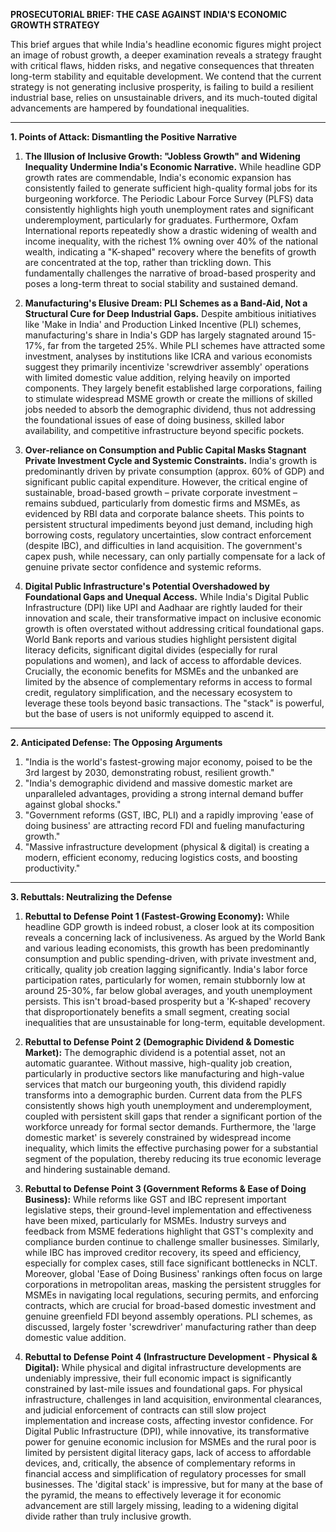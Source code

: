 **PROSECUTORIAL BRIEF: THE CASE AGAINST INDIA'S ECONOMIC GROWTH STRATEGY**

This brief argues that while India's headline economic figures might project an image of robust growth, a deeper examination reveals a strategy fraught with critical flaws, hidden risks, and negative consequences that threaten long-term stability and equitable development. We contend that the current strategy is not generating inclusive prosperity, is failing to build a resilient industrial base, relies on unsustainable drivers, and its much-touted digital advancements are hampered by foundational inequalities.

---

**1. Points of Attack: Dismantling the Positive Narrative**

1.  **The Illusion of Inclusive Growth: "Jobless Growth" and Widening Inequality Undermine India's Economic Narrative.**
    While headline GDP growth rates are commendable, India's economic expansion has consistently failed to generate sufficient high-quality formal jobs for its burgeoning workforce. The Periodic Labour Force Survey (PLFS) data consistently highlights high youth unemployment rates and significant underemployment, particularly for graduates. Furthermore, Oxfam International reports repeatedly show a drastic widening of wealth and income inequality, with the richest 1% owning over 40% of the national wealth, indicating a "K-shaped" recovery where the benefits of growth are concentrated at the top, rather than trickling down. This fundamentally challenges the narrative of broad-based prosperity and poses a long-term threat to social stability and sustained demand.

2.  **Manufacturing's Elusive Dream: PLI Schemes as a Band-Aid, Not a Structural Cure for Deep Industrial Gaps.**
    Despite ambitious initiatives like 'Make in India' and Production Linked Incentive (PLI) schemes, manufacturing's share in India's GDP has largely stagnated around 15-17%, far from the targeted 25%. While PLI schemes have attracted some investment, analyses by institutions like ICRA and various economists suggest they primarily incentivize 'screwdriver assembly' operations with limited domestic value addition, relying heavily on imported components. They largely benefit established large corporations, failing to stimulate widespread MSME growth or create the millions of skilled jobs needed to absorb the demographic dividend, thus not addressing the foundational issues of ease of doing business, skilled labor availability, and competitive infrastructure beyond specific pockets.

3.  **Over-reliance on Consumption and Public Capital Masks Stagnant Private Investment Cycle and Systemic Constraints.**
    India's growth is predominantly driven by private consumption (approx. 60% of GDP) and significant public capital expenditure. However, the critical engine of sustainable, broad-based growth – private corporate investment – remains subdued, particularly from domestic firms and MSMEs, as evidenced by RBI data and corporate balance sheets. This points to persistent structural impediments beyond just demand, including high borrowing costs, regulatory uncertainties, slow contract enforcement (despite IBC), and difficulties in land acquisition. The government's capex push, while necessary, can only partially compensate for a lack of genuine private sector confidence and systemic reforms.

4.  **Digital Public Infrastructure's Potential Overshadowed by Foundational Gaps and Unequal Access.**
    While India's Digital Public Infrastructure (DPI) like UPI and Aadhaar are rightly lauded for their innovation and scale, their transformative impact on inclusive economic growth is often overstated without addressing critical foundational gaps. World Bank reports and various studies highlight persistent digital literacy deficits, significant digital divides (especially for rural populations and women), and lack of access to affordable devices. Crucially, the economic benefits for MSMEs and the unbanked are limited by the absence of complementary reforms in access to formal credit, regulatory simplification, and the necessary ecosystem to leverage these tools beyond basic transactions. The "stack" is powerful, but the base of users is not uniformly equipped to ascend it.

---

**2. Anticipated Defense: The Opposing Arguments**

1.  "India is the world's fastest-growing major economy, poised to be the 3rd largest by 2030, demonstrating robust, resilient growth."
2.  "India's demographic dividend and massive domestic market are unparalleled advantages, providing a strong internal demand buffer against global shocks."
3.  "Government reforms (GST, IBC, PLI) and a rapidly improving 'ease of doing business' are attracting record FDI and fueling manufacturing growth."
4.  "Massive infrastructure development (physical & digital) is creating a modern, efficient economy, reducing logistics costs, and boosting productivity."

---

**3. Rebuttals: Neutralizing the Defense**

1.  **Rebuttal to Defense Point 1 (Fastest-Growing Economy):**
    While headline GDP growth is indeed robust, a closer look at its composition reveals a concerning lack of inclusiveness. As argued by the World Bank and various leading economists, this growth has been predominantly consumption and public spending-driven, with private investment and, critically, quality job creation lagging significantly. India's labor force participation rates, particularly for women, remain stubbornly low at around 25-30%, far below global averages, and youth unemployment persists. This isn't broad-based prosperity but a 'K-shaped' recovery that disproportionately benefits a small segment, creating social inequalities that are unsustainable for long-term, equitable development.

2.  **Rebuttal to Defense Point 2 (Demographic Dividend & Domestic Market):**
    The demographic dividend is a potential asset, not an automatic guarantee. Without massive, high-quality job creation, particularly in productive sectors like manufacturing and high-value services that match our burgeoning youth, this dividend rapidly transforms into a demographic burden. Current data from the PLFS consistently shows high youth unemployment and underemployment, coupled with persistent skill gaps that render a significant portion of the workforce unready for formal sector demands. Furthermore, the 'large domestic market' is severely constrained by widespread income inequality, which limits the effective purchasing power for a substantial segment of the population, thereby reducing its true economic leverage and hindering sustainable demand.

3.  **Rebuttal to Defense Point 3 (Government Reforms & Ease of Doing Business):**
    While reforms like GST and IBC represent important legislative steps, their ground-level implementation and effectiveness have been mixed, particularly for MSMEs. Industry surveys and feedback from MSME federations highlight that GST's complexity and compliance burden continue to challenge smaller businesses. Similarly, while IBC has improved creditor recovery, its speed and efficiency, especially for complex cases, still face significant bottlenecks in NCLT. Moreover, global 'Ease of Doing Business' rankings often focus on large corporations in metropolitan areas, masking the persistent struggles for MSMEs in navigating local regulations, securing permits, and enforcing contracts, which are crucial for broad-based domestic investment and genuine greenfield FDI beyond assembly operations. PLI schemes, as discussed, largely foster 'screwdriver' manufacturing rather than deep domestic value addition.

4.  **Rebuttal to Defense Point 4 (Infrastructure Development - Physical & Digital):**
    While physical and digital infrastructure developments are undeniably impressive, their full economic impact is significantly constrained by last-mile issues and foundational gaps. For physical infrastructure, challenges in land acquisition, environmental clearances, and judicial enforcement of contracts can still slow project implementation and increase costs, affecting investor confidence. For Digital Public Infrastructure (DPI), while innovative, its transformative power for genuine economic inclusion for MSMEs and the rural poor is limited by persistent digital literacy gaps, lack of access to affordable devices, and, critically, the absence of complementary reforms in financial access and simplification of regulatory processes for small businesses. The 'digital stack' is impressive, but for many at the base of the pyramid, the means to effectively leverage it for economic advancement are still largely missing, leading to a widening digital divide rather than truly inclusive growth.